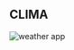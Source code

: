 ## CLIMA

![weather app](https://user-images.githubusercontent.com/65844095/138148120-ebcea176-694c-4ca6-81e4-3990d8d19701.jpg)
